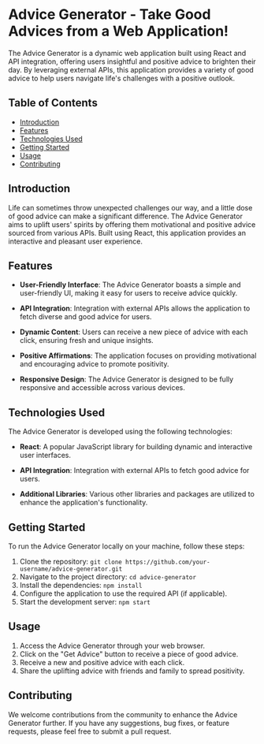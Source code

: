 # Advice Generator - Take Good Advices from a Web Application!

The Advice Generator is a dynamic web application built using React and API integration, offering users insightful and positive advice to brighten their day. By leveraging external APIs, this application provides a variety of good advice to help users navigate life's challenges with a positive outlook.

## Table of Contents

- [Introduction](#introduction)
- [Features](#features)
- [Technologies Used](#technologies-used)
- [Getting Started](#getting-started)
- [Usage](#usage)
- [Contributing](#contributing)

## Introduction

Life can sometimes throw unexpected challenges our way, and a little dose of good advice can make a significant difference. The Advice Generator aims to uplift users' spirits by offering them motivational and positive advice sourced from various APIs. Built using React, this application provides an interactive and pleasant user experience.

## Features

- **User-Friendly Interface**: The Advice Generator boasts a simple and user-friendly UI, making it easy for users to receive advice quickly.

- **API Integration**: Integration with external APIs allows the application to fetch diverse and good advice for users.

- **Dynamic Content**: Users can receive a new piece of advice with each click, ensuring fresh and unique insights.

- **Positive Affirmations**: The application focuses on providing motivational and encouraging advice to promote positivity.

- **Responsive Design**: The Advice Generator is designed to be fully responsive and accessible across various devices.

## Technologies Used

The Advice Generator is developed using the following technologies:

- **React**: A popular JavaScript library for building dynamic and interactive user interfaces.

- **API Integration**: Integration with external APIs to fetch good advice for users.

- **Additional Libraries**: Various other libraries and packages are utilized to enhance the application's functionality.

## Getting Started

To run the Advice Generator locally on your machine, follow these steps:

1. Clone the repository: `git clone https://github.com/your-username/advice-generator.git`
2. Navigate to the project directory: `cd advice-generator`
3. Install the dependencies: `npm install`
4. Configure the application to use the required API (if applicable).
5. Start the development server: `npm start`

## Usage

1. Access the Advice Generator through your web browser.
2. Click on the "Get Advice" button to receive a piece of good advice.
3. Receive a new and positive advice with each click.
4. Share the uplifting advice with friends and family to spread positivity.

## Contributing

We welcome contributions from the community to enhance the Advice Generator further. If you have any suggestions, bug fixes, or feature requests, please feel free to submit a pull request.
